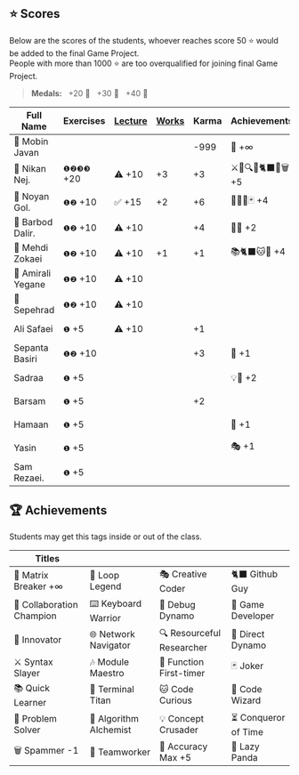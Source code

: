 ## ⭐ Scores

Below are the scores of the students, whoever reaches score 50 ⭐ would be added to the final Game Project.  
People with more than 1000 ⭐ are too overqualified for joining final Game Project.

> **Medals:** &nbsp; +20 🥉 &nbsp; +30 🥈 &nbsp; +40 🥇

| Full Name         | Exercises  | [Lecture](/RESEARCH.md) | [Works](/works/) | Karma | Achievements      | Total                      |
| ----------------- | ---------- | ----------------------- | ---------------- | ----- | ----------------- | -------------------------- |
| 🗿 Mobin Javan    |            |                         |                  | -999  | 💊 +∞             | $${\color{lightgreen}∞}$$  |
| 🥇 Nikan Nej.     | `❶❷❸❸` +20 | ⚠️ +10                  | +3               | +3    | ⚔️🔁🔍🎯🐈‍⬛🔮🗑️ +5 | $${\color{lightgreen}41}$$ |
| 🥈 Noyan Gol.     | `❶❷` +10   | ✅ +15                  | +2               | +6    | 🚀🤝🔮🃏 +4       | $${\color{lightgreen}37}$$ |
| 🥉 Barbod Dalir.  | `❶❷` +10   | ⚠️ +10                  |                  | +4    | 🤝🔁 +2           | $${\color{lightgreen}26}$$ |
| 🥉 Mehdi Zokaei   | `❶❷` +10   | ⚠️ +10                  | +1               | +1    | 📚🐈‍⬛🐱🔮 +4       | $${\color{lightgreen}26}$$ |
| 🥉 Amirali Yegane | `❶❷` +10   | ⚠️ +10                  |                  |       |                   | $${\color{lightgreen}20}$$ |
| 🥉 Sepehrad       | `❶❷` +10   | ⚠️ +10                  |                  |       |                   | $${\color{lightgreen}20}$$ |
| Ali Safaei        | `❶` +5     | ⚠️ +10                  |                  | +1    |                   | $${\color{lightgreen}16}$$ |
| Sepanta Basiri    | `❶❷` +10   |                         |                  | +3    | 🔁 +1             | $${\color{lightgreen}14}$$ |
| Sadraa            | `❶` +5     |                         |                  |       | 💡🤝 +2           | $${\color{lightgreen}7}$$  |
| Barsam            | `❶` +5     |                         |                  | +2    |                   | $${\color{lightgreen}7}$$  |
| Hamaan            | `❶` +5     |                         |                  |       | 🔁 +1             | $${\color{lightgreen}6}$$  |
| Yasin             | `❶` +5     |                         |                  |       | 🎭 +1             | $${\color{lightgreen}6}$$  |
| Sam Rezaei.       | `❶` +5     |                         |                  |       |                   | $${\color{lightgreen}5}$$  |

## 🏆 Achievements

Students may get this tags inside or out of the class.

| Titles                    |                        |                           |                      |
| ------------------------- | ---------------------- | ------------------------- | -------------------- |
| 💊 Matrix Breaker +∞      | 🔁 Loop Legend         | 🎭 Creative Coder         | 🐈‍⬛ Github Guy        |
| 🤝 Collaboration Champion | ⌨️ Keyboard Warrior    | 🐛 Debug Dynamo           | 👾 Game Developer    |
| 🚀 Innovator              | 🌐 Network Navigator   | 🔍 Resourceful Researcher | 🎯 Direct Dynamo     |
| ⚔️ Syntax Slayer          | 🎶 Module Maestro      | 🥇 Function First-timer   | 🃏 Joker             |
| 📚 Quick Learner          | 🔱 Terminal Titan      | 🐱 Code Curious           | 🔮 Code Wizard       |
| 🧩 Problem Solver         | 🧪 Algorithm Alchemist | 💡 Concept Crusader       | ⏳ Conqueror of Time |
| 🗑️ Spammer -1             | 👥 Teamworker          | 🏀 Accuracy Max +5        | 🐼 Lazy Panda        |
